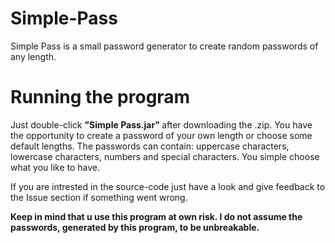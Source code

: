 # Simple-Pass
Simple Pass is a small password generator to create random passwords of any length.

# Running the program
Just double-click <b> "Simple Pass.jar" </b> after downloading the .zip.
You have the opportunity to create a password of your own length or choose some default lengths. The passwords can contain: uppercase characters, lowercase characters, numbers and special characters. You simple choose what you like to have. 

If you are intrested in the source-code just have a look and give feedback to the Issue section if something went wrong.

<b>Keep in mind that u use this program at own risk. I do not assume the passwords, generated by this program, to be unbreakable.</b>
